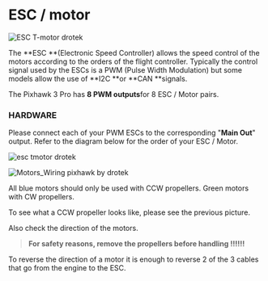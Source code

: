 # ESC / motor

![](https://drotek.com/wp-content/uploads/2017/01/DSC02089-1-700x258.jpg "ESC T-motor drotek")

The **ESC **\(Electronic Speed Controller\) allows the speed control of the motors according to the orders of the flight controller. Typically the control signal used by the ESCs is a PWM \(Pulse Width Modulation\) but some models allow the use of **I2C **or **CAN **signals.

The Pixhawk 3 Pro has **8 PWM outputs**for 8 ESC / Motor pairs.

### HARDWARE

Please connect each of your PWM ESCs to the corresponding "**Main Out**" output. Refer to the diagram below for the order of your ESC / Motor.

![](https://drotek.com/wp-content/uploads/2017/01/DSC02091-1-700x380.jpg "esc tmotor drotek")

![](https://drotek.com/wp-content/uploads/2017/01/Motors_Wiring-700x744.jpg "Motors\_Wiring pixhawk by drotek")

All blue motors should only be used with CCW propellers. Green motors with CW propellers.

To see what a CCW propeller looks like, please see the previous picture.

Also check the direction of the motors. 
> **For safety reasons, remove the propellers before handling !!!!!!**

To reverse the direction of a motor it is enough to reverse 2 of the 3 cables that go from the engine to the ESC.


